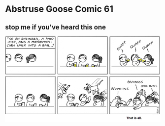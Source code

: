 # Abstruse Goose Comic 61
## stop me if you've heard this one

![image](stop_me_if_youve_heard_this.png)

